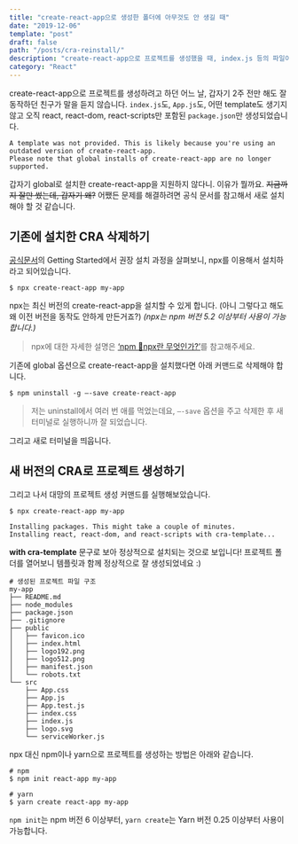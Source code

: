 ```yaml
---
title: "create-react-app으로 생성한 폴더에 아무것도 안 생길 때"
date: "2019-12-06"
template: "post"
draft: false
path: "/posts/cra-reinstall/"
description: "create-react-app으로 프로젝트를 생성했을 때, index.js 등의 파일이 생성되지 않는 문제의 해결방법입니다."
category: "React"
---
```


create-react-app으로 프로젝트를 생성하려고 하던 어느 날, 갑자기 2주 전만 해도 잘 동작하던 친구가 말을 듣지 않습니다. `index.js`도, `App.js`도, 어떤 template도 생기지 않고 오직 react, react-dom, react-scripts만 포함된 `package.json`만 생성되었습니다.

```
A template was not provided. This is likely because you're using an outdated version of create-react-app.
Please note that global installs of create-react-app are no longer supported.
```

갑자기 global로 설치한 create-react-app을 지원하지 않다니. 이유가 뭘까요. ~~지금까지 잘만 썼는데, 갑자기 왜?~~ 어쨌든 문제를 해결하려면 공식 문서를 참고해서 새로 설치해야 할 것 같습니다.

## 기존에 설치한 CRA 삭제하기

[공식문서](https://create-react-app.dev/docs/getting-started)의 Getting Started에서 권장 설치 과정을 살펴보니, npx를 이용해서 설치하라고 되어있습니다.

```
$ npx create-react-app my-app
```

npx는 최신 버전의 create-react-app을 설치할 수 있게 합니다. (아니 그렇다고 해도 왜 이전 버전을 동작도 안하게 만든거죠?) _(npx는 npm 버전 5.2 이상부터 사용이 가능합니다.)_

> npx에 대한 자세한 설명은 [‘npm 🤔npx란 무엇인가?’](https://geonlee.tistory.com/32)를 참고해주세요.

기존에 global 옵션으로 create-react-app을 설치했다면 아래 커맨드로 삭제해야 합니다.

```
$ npm uninstall -g —-save create-react-app
```

> 저는 uninstall에서 여러 번 애를 먹었는데요, `—-save` 옵션을 주고 삭제한 후 새 터미널로 실행하니까 잘 되었습니다.

그리고 새로 터미널을 띄웁니다.

## 새 버전의 CRA로 프로젝트 생성하기

그리고 나서 대망의 프로젝트 생성 커맨드를 실행해보았습니다.

```
$ npx create-react-app my-app

Installing packages. This might take a couple of minutes.
Installing react, react-dom, and react-scripts with cra-template...
```

**with cra-template** 문구로 보아 정상적으로 설치되는 것으로 보입니다! 프로젝트 폴더를 열어보니 템플릿과 함께 정상적으로 잘 생성되었네요 :)

```
# 생성된 프로젝트 파일 구조
my-app
├── README.md
├── node_modules
├── package.json
├── .gitignore
├── public
│   ├── favicon.ico
│   ├── index.html
│   ├── logo192.png
│   ├── logo512.png
│   ├── manifest.json
│   └── robots.txt
└── src
    ├── App.css
    ├── App.js
    ├── App.test.js
    ├── index.css
    ├── index.js
    ├── logo.svg
    └── serviceWorker.js
```

npx 대신 npm이나 yarn으로 프로젝트를 생성하는 방법은 아래와 같습니다.

```
# npm
$ npm init react-app my-app

# yarn
$ yarn create react-app my-app
```

`npm init`는 npm 버전 6 이상부터, `yarn create`는 Yarn 버전 0.25 이상부터 사용이 가능합니다.

